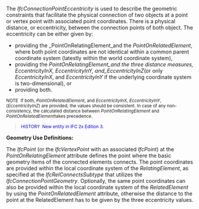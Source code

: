 The _IfcConnectionPointEccentricity_ is used to describe the geometric constraints that facilitate the physical connection of two objects at a point or vertex point with associated point coordinates. There is a physical distance, or eccentricity, between the connection points of both object. The eccentricity can be either given by:

*  providing the _PointOnRelatingElement_and the _PointOnRelatedElement_, where both&nbsp;point coordinates are not identical within a common parent coordinate system (latestly within the world coordinate system),
* providing the _PointOnRelatingElement_and the three distance measures, _EccentricityInX_, _EccentricityInY_, and_EccentricityInZ_(or only _EccentricityInX_, and _EccentricityInY_ if the underlying coordinate system is two-dimensional), or
* providing both.

> <small>
NOTE&nbsp; If both, <i>PointOnRelatedElement</i>,
and <i>EccentricityInX</i>, <i>EccentricityInY</i>,
(<i>EccentricityInZ</i>) are provided, the values should be
consistent. In case of any non-consistency, the calculated distance
between <i>PointOnRelatingElement</i> and <i>PointOnRelatedElement</i>takes
precedence.
  </small>

> <small><font color="#0000ff">HISTORY&nbsp;
New entity in IFC 2x Edition 3.</font> </small>

****Geometry Use Definitions**:**

The _IfcPoint_ (or the _IfcVertexPoint_ with an associated _IfcPoint_) at the _PointOnRelatingElement_ attribute defines the point where the basic geometry items of the connected elements connects. The point coordinates are provided within the local coordinate system of the _RelatingElement_, as specified at the _IfcRelConnectsSubtype_ that utilizes the _IfcConnectionPointGeometry_. Optionally, the same point coordinates can also be provided within the local coordinate system of the _RelatedElement_ by using the _PointOnRelatedElement_ attribute, otherwise the distance to the point at the RelatedElement has to be given by the three eccentricity values.